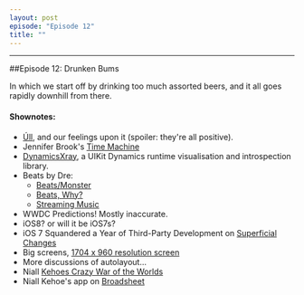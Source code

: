 ```yaml
---
layout: post
episode: "Episode 12"
title: ""
---
```


----

##Episode 12: Drunken Bums

In which we start off by drinking too much assorted beers, and it all goes rapidly downhill from there.

#### Shownotes:

* [Úll](http://2014.ull.ie), and our feelings upon it (spoiler: they're all positive).
* Jennifer Brook's [Time Machine](http://jenniferbrook.co/post/84403426377/timemachine)
* [DynamicsXray](http://dynamicxray.net), a UIKit Dynamics runtime visualisation and introspection library.
* Beats by Dre:
  - [Beats/Monster](http://gizmodo.com/i-for-one-am-grateful-for-monsters-efforts-in-bringing-473313085)
  - [Beats, Why?](http://nymag.com/daily/intelligencer/2014/05/apple-is-buying-beats-but-why.html)
  - [Streaming Music](http://nymag.com/daily/intelligencer/2014/05/can-apple-and-beats-fix-streaming-music.html)
* WWDC Predictions! Mostly inaccurate.
* iOS8? or will it be iOS7s?
* iOS 7 Squandered a Year of Third-Party Development on [Superficial Changes](http://blog.jaredsinclair.com/post/84237156390/ios-7-squandered-a-year-of-third-party-development-on)
* Big screens, [1704 x 960 resolution screen](http://9to5mac.com/2014/05/14/likely-iphone-6-with-sharper-larger-1704-x-960-resolution-screen-in-testing/)
* More discussions of autolayout... 
* Niall [Kehoes Crazy War of the Worlds](https://itunes.apple.com/ie/app/kehoes-crazy-war-of-the-worlds/id845323920?mt=8)
* Niall Kehoe's app on [Broadsheet](http://www.broadsheet.ie/2014/05/12/karls-irish-iphone-app-of-the-day-kehoes-crazy-war-of-the-worlds/)
